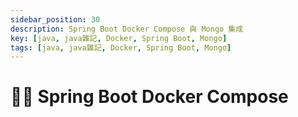 ```yaml
---
sidebar_position: 30
description: Spring Boot Docker Compose 與 Mongo 集成
key: [java, java雜記, Docker, Spring Boot, Mongo]
tags: [java, java雜記, Docker, Spring Boot, Mongo]
---
```


# 👩‍💻 Spring Boot Docker Compose